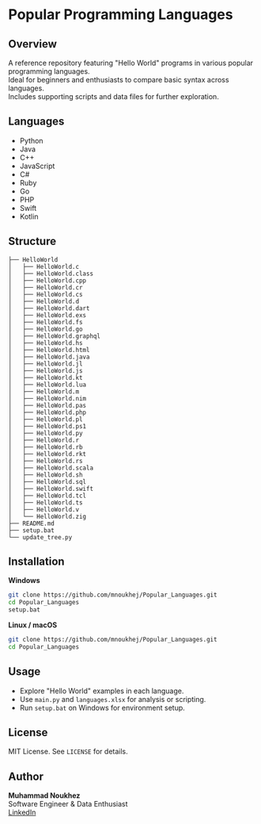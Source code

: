 # Popular Programming Languages

## Overview

A reference repository featuring "Hello World" programs in various popular programming languages.  
Ideal for beginners and enthusiasts to compare basic syntax across languages.  
Includes supporting scripts and data files for further exploration.

## Languages

- Python
- Java
- C++
- JavaScript
- C#
- Ruby
- Go
- PHP
- Swift
- Kotlin

## Structure

<!-- TREE_START -->
```
├── HelloWorld
│   ├── HelloWorld.c
│   ├── HelloWorld.class
│   ├── HelloWorld.cpp
│   ├── HelloWorld.cr
│   ├── HelloWorld.cs
│   ├── HelloWorld.d
│   ├── HelloWorld.dart
│   ├── HelloWorld.exs
│   ├── HelloWorld.fs
│   ├── HelloWorld.go
│   ├── HelloWorld.graphql
│   ├── HelloWorld.hs
│   ├── HelloWorld.html
│   ├── HelloWorld.java
│   ├── HelloWorld.jl
│   ├── HelloWorld.js
│   ├── HelloWorld.kt
│   ├── HelloWorld.lua
│   ├── HelloWorld.m
│   ├── HelloWorld.nim
│   ├── HelloWorld.pas
│   ├── HelloWorld.php
│   ├── HelloWorld.pl
│   ├── HelloWorld.ps1
│   ├── HelloWorld.py
│   ├── HelloWorld.r
│   ├── HelloWorld.rb
│   ├── HelloWorld.rkt
│   ├── HelloWorld.rs
│   ├── HelloWorld.scala
│   ├── HelloWorld.sh
│   ├── HelloWorld.sql
│   ├── HelloWorld.swift
│   ├── HelloWorld.tcl
│   ├── HelloWorld.ts
│   ├── HelloWorld.v
│   └── HelloWorld.zig
├── README.md
├── setup.bat
└── update_tree.py
```
<!-- TREE_END -->

## Installation

**Windows**

```bash
git clone https://github.com/mnoukhej/Popular_Languages.git
cd Popular_Languages
setup.bat
```

**Linux / macOS**

```bash
git clone https://github.com/mnoukhej/Popular_Languages.git
cd Popular_Languages
```

## Usage

- Explore "Hello World" examples in each language.
- Use `main.py` and `languages.xlsx` for analysis or scripting.
- Run `setup.bat` on Windows for environment setup.

## License

MIT License. See `LICENSE` for details.

## Author

**Muhammad Noukhez**  
Software Engineer & Data Enthusiast  
[LinkedIn](https://www.linkedin.com/in/mnoukhej/)
